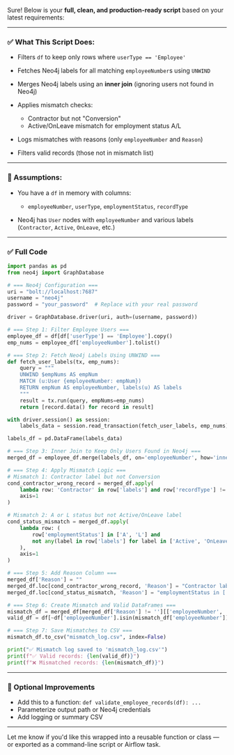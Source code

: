Sure! Below is your **full, clean, and production-ready script** based on your latest requirements:

---

### ✅ What This Script Does:

* Filters `df` to keep only rows where `userType == 'Employee'`
* Fetches Neo4j labels for all matching `employeeNumber`s using `UNWIND`
* Merges Neo4j labels using an **inner join** (ignoring users not found in Neo4j)
* Applies mismatch checks:

  * Contractor but not "Conversion"
  * Active/OnLeave mismatch for employment status A/L
* Logs mismatches with reasons (only `employeeNumber` and `Reason`)
* Filters valid records (those not in mismatch list)

---

### 🧠 Assumptions:

* You have a `df` in memory with columns:

  * `employeeNumber`, `userType`, `employmentStatus`, `recordType`
* Neo4j has `User` nodes with `employeeNumber` and various labels (`Contractor`, `Active`, `OnLeave`, etc.)

---

### ✅ Full Code

```python
import pandas as pd
from neo4j import GraphDatabase

# === Neo4j Configuration ===
uri = "bolt://localhost:7687"
username = "neo4j"
password = "your_password"  # Replace with your real password

driver = GraphDatabase.driver(uri, auth=(username, password))

# === Step 1: Filter Employee Users ===
employee_df = df[df['userType'] == 'Employee'].copy()
emp_nums = employee_df['employeeNumber'].tolist()

# === Step 2: Fetch Neo4j Labels Using UNWIND ===
def fetch_user_labels(tx, emp_nums):
    query = """
    UNWIND $empNums AS empNum
    MATCH (u:User {employeeNumber: empNum})
    RETURN empNum AS employeeNumber, labels(u) AS labels
    """
    result = tx.run(query, empNums=emp_nums)
    return [record.data() for record in result]

with driver.session() as session:
    labels_data = session.read_transaction(fetch_user_labels, emp_nums)

labels_df = pd.DataFrame(labels_data)

# === Step 3: Inner Join to Keep Only Users Found in Neo4j ===
merged_df = employee_df.merge(labels_df, on='employeeNumber', how='inner')

# === Step 4: Apply Mismatch Logic ===
# Mismatch 1: Contractor label but not Conversion
cond_contractor_wrong_record = merged_df.apply(
    lambda row: 'Contractor' in row['labels'] and row['recordType'] != 'Conversion',
    axis=1
)

# Mismatch 2: A or L status but not Active/OnLeave label
cond_status_mismatch = merged_df.apply(
    lambda row: (
        row['employmentStatus'] in ['A', 'L'] and
        not any(label in row['labels'] for label in ['Active', 'OnLeave'])
    ),
    axis=1
)

# === Step 5: Add Reason Column ===
merged_df['Reason'] = ""
merged_df.loc[cond_contractor_wrong_record, 'Reason'] = "Contractor label present but recordType is not 'Conversion'"
merged_df.loc[cond_status_mismatch, 'Reason'] = "employmentStatus in ['A','L'] but missing 'Active'/'OnLeave' label in Neo4j"

# === Step 6: Create Mismatch and Valid DataFrames ===
mismatch_df = merged_df[merged_df['Reason'] != ''][['employeeNumber', 'Reason']]
valid_df = df[~df['employeeNumber'].isin(mismatch_df['employeeNumber'])]

# === Step 7: Save Mismatches to CSV ===
mismatch_df.to_csv("mismatch_log.csv", index=False)

print("✅ Mismatch log saved to 'mismatch_log.csv'")
print(f"✅ Valid records: {len(valid_df)}")
print(f"❌ Mismatched records: {len(mismatch_df)}")
```

---

### 🔧 Optional Improvements

* Add this to a function: `def validate_employee_records(df): ...`
* Parameterize output path or Neo4j credentials
* Add logging or summary CSV

---

Let me know if you'd like this wrapped into a reusable function or class — or exported as a command-line script or Airflow task.
